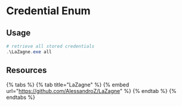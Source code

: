 # Credential Enum

## Usage

```powershell
# retrieve all stored credentials
.\LaZagne.exe all
```

## Resources

{% tabs %}
{% tab title="LaZagne" %}
{% embed url="https://github.com/AlessandroZ/LaZagne" %}
{% endtab %}
{% endtabs %}
